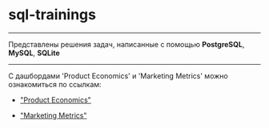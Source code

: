 # **sql-trainings**

---

Представлены решения задач, написанные с помощью **PostgreSQL**, **MySQL**, **SQLite**

---

С дашбордами 'Product Economics' и 'Marketing Metrics' можно ознакомиться по ссылкам:

* ["Product Economics"](https://redash.public.karpov.courses/public/dashboards/t4dbtk8IzdXPhTyVuQ9tP0YoMVzuBi1Y1O3AEut2?org_slug=default "Link to Dashboard")

* ["Marketing Metrics"](https://redash.public.karpov.courses/public/dashboards/jIMXfqOg3uNIbY6qHyQ2zdd6RKaMH5O1zmtnmmfY?org_slug=default "Link to Dashboard")
